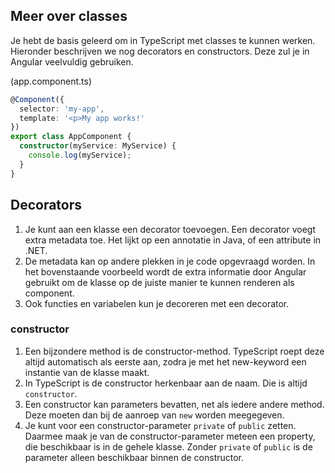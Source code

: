 ## Meer over classes

Je hebt de basis geleerd om in TypeScript met classes te kunnen werken. Hieronder beschrijven we nog decorators en
constructors. Deze zul je in Angular veelvuldig gebruiken.

(app.component.ts)
```TypeScript
@Component({
  selector: 'my-app',
  template: '<p>My app works!'
})
export class AppComponent {
  constructor(myService: MyService) {
    console.log(myService);
  }
}
```

## Decorators

1. Je kunt aan een klasse een decorator toevoegen. Een decorator voegt extra metadata toe. Het lijkt op een annotatie in 
   Java, of een attribute in .NET.
2. De metadata kan op andere plekken in je code opgevraagd worden. In het bovenstaande voorbeeld wordt de extra 
   informatie door Angular gebruikt om de klasse op de juiste manier te kunnen renderen als component.
3. Ook functies en variabelen kun je decoreren met een decorator.

### constructor

1. Een bijzondere method is de constructor-method. TypeScript roept deze altijd automatisch als eerste aan, zodra je met 
   het new-keyword een instantie van de klasse maakt.
2. In TypeScript is de constructor herkenbaar aan de naam. Die is altijd `constructor`.
3. Een constructor kan parameters bevatten, net als iedere andere method. Deze moeten dan bij de aanroep van `new` 
   worden meegegeven.
4. Je kunt voor een constructor-parameter `private` of `public` zetten. Daarmee maak je van de constructor-parameter
   meteen een property, die beschikbaar is in de gehele klasse. Zonder `private` of `public` is de parameter alleen
   beschikbaar binnen de constructor.